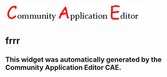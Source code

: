 ![CAE](https://github.com/GHProjectsTest/frontendComponent-52/blob/gh-pages/img/logo.png)  

frrr
===================


This widget was automatically generated by the Community Application Editor CAE.  
---------------

